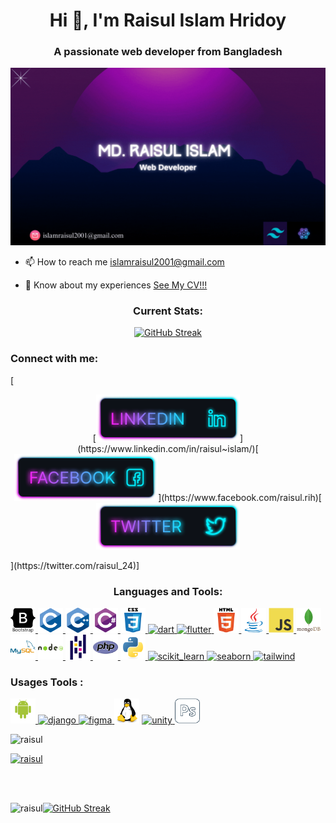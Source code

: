 <h1 align="center">Hi 👋, I'm Raisul Islam Hridoy</h1>
<h3 align="center">A passionate web developer from Bangladesh</h3>
<a href="https://www.linkedin.com/in/raisul~islam">
   <img src="https://raw.githubusercontent.com/Raisul-24/Raisul-24/main/Banner/banner.gif" alt="">
</a>

- 📫 How to reach me <a href="gmail/islamraisul2001@gmail.com">islamraisul2001@gmail.com</a> <br>

- 📄 Know about my experiences <a
   href="https://drive.google.com/file/d/1vyZr2Nhwzdq0kwNWZG0djV8GItLmO2TE/view?usp=sharing">See My CV!!! </a> <br>

<h3 align="center">Current Stats:</h3>
<p align="center">
<a href="https://git.io/streak-stats"><img width="60%" src="https://streak-stats.demolab.com?user=Raisul-24&theme=neon-blurange&hide_border=true&date_format=M%20j%5B%2C%20Y%5D&card_width=494" alt="GitHub Streak" /></a>
</p>

<h3 align="left">Connect with me:</h3>
[<p align="center">[<img height="75" src="https://raw.githubusercontent.com/Raisul-24/Raisul-24/main/icons/Linkedin.png">](https://www.linkedin.com/in/raisul~islam/)[<img height="75" src="https://raw.githubusercontent.com/Raisul-24/Raisul-24/main/icons/Facebook.png">](https://www.facebook.com/raisul.rih)[<img height="75" src="https://raw.githubusercontent.com/Raisul-24/Raisul-24/main/icons/Twitter.png"> </p>](https://twitter.com/raisul_24)]
 <br />



<h3 align="center">Languages and Tools:</h3>
<p align="left"> <a href="https://getbootstrap.com" target="_blank" rel="noreferrer"> <img
                src="https://raw.githubusercontent.com/devicons/devicon/master/icons/bootstrap/bootstrap-plain-wordmark.svg"
                alt="bootstrap" width="40" height="40" /> </a> <a href="https://www.cprogramming.com/"
        target="_blank" rel="noreferrer"> <img
                src="https://raw.githubusercontent.com/devicons/devicon/master/icons/c/c-original.svg" alt="c"
                width="40" height="40" /> </a> <a href="https://www.w3schools.com/cpp/" target="_blank"
        rel="noreferrer"> <img
                src="https://raw.githubusercontent.com/devicons/devicon/master/icons/cplusplus/cplusplus-original.svg"
                alt="cplusplus" width="40" height="40" /> </a> <a href="https://www.w3schools.com/cs/"
        target="_blank" rel="noreferrer"> <img
                src="https://raw.githubusercontent.com/devicons/devicon/master/icons/csharp/csharp-original.svg"
                alt="csharp" width="40" height="40" /> </a> <a href="https://www.w3schools.com/css/"
        target="_blank" rel="noreferrer"> <img
                src="https://raw.githubusercontent.com/devicons/devicon/master/icons/css3/css3-original-wordmark.svg"
                alt="css3" width="40" height="40" /> </a> <a href="https://dart.dev" target="_blank"
        rel="noreferrer"> <img src="https://www.vectorlogo.zone/logos/dartlang/dartlang-icon.svg" alt="dart"
                width="40" height="40" /> </a> <a href="https://flutter.dev" target="_blank" rel="noreferrer">
        <img src="https://www.vectorlogo.zone/logos/flutterio/flutterio-icon.svg" alt="flutter" width="40"
                height="40" /> </a> <a href="https://www.w3.org/html/" target="_blank" rel="noreferrer"> <img
                src="https://raw.githubusercontent.com/devicons/devicon/master/icons/html5/html5-original-wordmark.svg"
                alt="html5" width="40" height="40" /> </a> <a href="https://www.java.com" target="_blank"
        rel="noreferrer"> <img
                src="https://raw.githubusercontent.com/devicons/devicon/master/icons/java/java-original.svg"
                alt="java" width="40" height="40" /> </a> <a
        href="https://developer.mozilla.org/en-US/docs/Web/JavaScript" target="_blank" rel="noreferrer"> <img
                src="https://raw.githubusercontent.com/devicons/devicon/master/icons/javascript/javascript-original.svg"
                alt="javascript" width="40" height="40" /> </a> <a href="https://www.mongodb.com/"
        target="_blank" rel="noreferrer"> <img
                src="https://raw.githubusercontent.com/devicons/devicon/master/icons/mongodb/mongodb-original-wordmark.svg"
                alt="mongodb" width="40" height="40" /> </a> <a href="https://www.mysql.com/" target="_blank"
        rel="noreferrer"> <img
                src="https://raw.githubusercontent.com/devicons/devicon/master/icons/mysql/mysql-original-wordmark.svg"
                alt="mysql" width="40" height="40" /> </a> <a href="https://nodejs.org" target="_blank"
        rel="noreferrer"> <img
                src="https://raw.githubusercontent.com/devicons/devicon/master/icons/nodejs/nodejs-original-wordmark.svg"
                alt="nodejs" width="40" height="40" /> </a> <a href="https://pandas.pydata.org/" target="_blank"
        rel="noreferrer"> <img
                src="https://raw.githubusercontent.com/devicons/devicon/2ae2a900d2f041da66e950e4d48052658d850630/icons/pandas/pandas-original.svg"
                alt="pandas" width="40" height="40" /> </a> <a href="https://www.php.net" target="_blank"
        rel="noreferrer"> <img
                src="https://raw.githubusercontent.com/devicons/devicon/master/icons/php/php-original.svg"
                alt="php" width="40" height="40" /> </a> <a href="https://www.python.org" target="_blank"
        rel="noreferrer"> <img
                src="https://raw.githubusercontent.com/devicons/devicon/master/icons/python/python-original.svg"
                alt="python" width="40" height="40" /> </a> <a href="https://scikit-learn.org/" target="_blank"
        rel="noreferrer"> <img
                src="https://upload.wikimedia.org/wikipedia/commons/0/05/Scikit_learn_logo_small.svg"
                alt="scikit_learn" width="40" height="40" /> </a> <a href="https://seaborn.pydata.org/"
        target="_blank" rel="noreferrer"> <img src="https://seaborn.pydata.org/_images/logo-mark-lightbg.svg"
                alt="seaborn" width="40" height="40" /> </a> <a href="https://tailwindcss.com/" target="_blank"
        rel="noreferrer"> <img src="https://www.vectorlogo.zone/logos/tailwindcss/tailwindcss-icon.svg"
                alt="tailwind" width="40" height="40" /> </a> </p>

<h3 align="left">Usages Tools :</h3>
<p align="left">
<a href="https://developer.android.com" target="_blank" rel="noreferrer"> <img
                src="https://raw.githubusercontent.com/devicons/devicon/master/icons/android/android-original-wordmark.svg"
                alt="android" width="40" height="40" /> </a> <a href="https://getbootstrap.com" target="_blank"
        rel="noreferrer">
        <img src="https://cdn.worldvectorlogo.com/logos/django.svg" alt="django" width="40" height="40" /> </a>
<a href="https://www.figma.com/" target="_blank" rel="noreferrer"> <img
                src="https://www.vectorlogo.zone/logos/figma/figma-icon.svg" alt="figma" width="40"
                height="40" /> </a>
<img src="https://raw.githubusercontent.com/devicons/devicon/master/icons/linux/linux-original.svg" alt="linux"
        width="40" height="40" /> </a>
<a href="https://nodejs.org" target="_blank" rel="noreferrer">
        <img src="https://www.vectorlogo.zone/logos/unity3d/unity3d-icon.svg" alt="unity" width="40"
                height="40" /> </a>
<a href="https://www.java.com" target="_blank" rel="noreferrer">
        <img src="https://raw.githubusercontent.com/devicons/devicon/master/icons/photoshop/photoshop-line.svg"
                alt="photoshop" width="40" height="40" /> </a>

</p>

<p align="left"> <img src="https://komarev.com/ghpvc/?username=raisul&label=Profile%20views&color=0e75b6&style=flat"
        alt="raisul" /> </p>

<p align="left"> <a href="https://github.com/Raisul-24"><img
                src="https://github-profile-trophy.vercel.app/?username=Raisul-24" alt="raisul" /></a> </p>
<br><br>

<p><img align="left"
        src="https://github-readme-stats.vercel.app/api/top-langs?username=Raisul-24&show_icons=true&locale=en&layout=compact"
        alt="raisul" /></p>


<p><a href="https://git.io/streak-stats"><img src="https://streak-stats.demolab.com?user=Raisul-24&theme=material-palenight&hide_border=true&date_format=M%20j%5B%2C%20Y%5D&card_width=494" alt="GitHub Streak" /></a></p>

